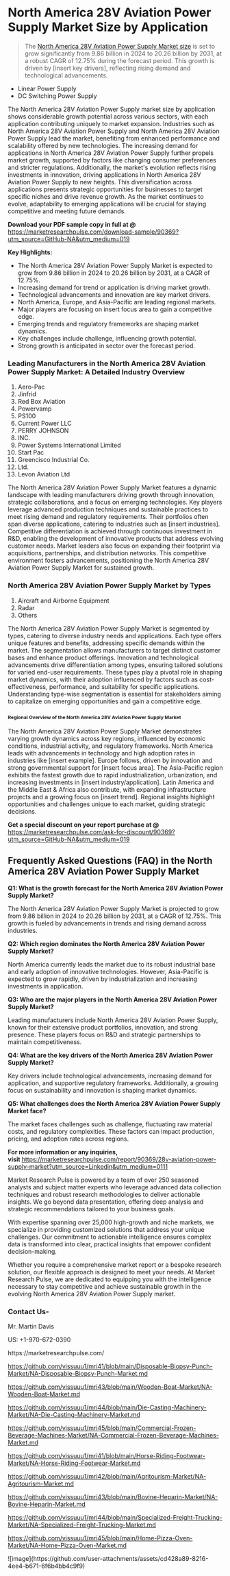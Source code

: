 <h1>North America 28V Aviation Power Supply Market&nbsp;Size by Application</h1><blockquote><p>The <a href="https://marketresearchpulse.com/download-sample/90369?utm_source=GitHub-NA&amp;utm_medium=019">North America 28V Aviation Power Supply Market size</a> is set to grow significantly from 9.86 billion in 2024 to 20.26 billion by 2031, at a robust CAGR of 12.75% during the forecast period. This growth is driven by [insert key drivers], reflecting rising demand and technological advancements.</p></blockquote><ul><li>Linear Power Supply<li> DC Switching Power Supply</li></ul><p>The North America 28V Aviation Power Supply market size by application shows considerable growth potential across various sectors, with each application contributing uniquely to market expansion. Industries such as North America 28V Aviation Power Supply and North America 28V Aviation Power Supply lead the market, benefiting from enhanced performance and scalability offered by new technologies. The increasing demand for applications in North America 28V Aviation Power Supply further propels market growth, supported by factors like changing consumer preferences and stricter regulations. Additionally, the market's evolution reflects rising investments in innovation, driving applications in North America 28V Aviation Power Supply to new heights. This diversification across applications presents strategic opportunities for businesses to target specific niches and drive revenue growth. As the market continues to evolve, adaptability to emerging applications will be crucial for staying competitive and meeting future demands.</p><p><strong>Download your PDF sample copy in full at @ </strong><a href="https://marketresearchpulse.com/download-sample/90369?utm_source=GitHub-NA&amp;utm_medium=019">https://marketresearchpulse.com/download-sample/90369?utm_source=GitHub-NA&amp;utm_medium=019</a></p><p><strong>Key Highlights: </strong></p><ul><li>The North America 28V Aviation Power Supply Market is expected to grow from 9.86 billion in 2024 to 20.26 billion by 2031, at a CAGR of 12.75%.</li><li>Increasing demand for trend or application is driving market growth.</li><li>Technological advancements and innovation are key market drivers.</li><li>North America, Europe, and Asia-Pacific are leading regional markets.</li><li>Major players are focusing on insert focus area to gain a competitive edge.</li><li>Emerging trends and regulatory frameworks are shaping market dynamics.</li><li>Key challenges include challenge, influencing growth potential.</li><li>Strong growth is anticipated in sector over the forecast period.</li></ul><h3>Leading Manufacturers in the North America 28V Aviation Power Supply Market: A Detailed Industry Overview</h3><ol><li>Aero-Pac</li><li>Jinfrid</li><li>Red Box Aviation</li><li>Powervamp</li><li>PS100</li><li>Current Power LLC</li><li>PERRY JOHNSON</li><li>INC.</li><li>Power Systems International Limited</li><li>Start Pac</li><li>Greencisco Industrial Co.</li><li>Ltd.</li><li>Levon Aviation Ltd</li></ol><div class="flex max-w-full flex-col flex-grow"><div class="min-h-8 text-message flex w-full flex-col items-end gap-2 whitespace-normal break-words [.text-message+&amp;]:mt-5" dir="auto" data-message-author-role="assistant" data-message-id="fd8432e4-4910-450d-b182-61b7bfb0a01f" data-message-model-slug="gpt-4o"><div class="flex w-full flex-col gap-1 empty:hidden first:pt-[3px]"><div class="markdown prose w-full break-words dark:prose-invert light"><p>The North America 28V Aviation Power Supply Market features a dynamic landscape with leading manufacturers driving growth through innovation, strategic collaborations, and a focus on emerging technologies. Key players leverage advanced production techniques and sustainable practices to meet rising demand and regulatory requirements. Their portfolios often span diverse applications, catering to industries such as [insert industries]. Competitive differentiation is achieved through continuous investment in R&amp;D, enabling the development of innovative products that address evolving customer needs. Market leaders also focus on expanding their footprint via acquisitions, partnerships, and distribution networks. This competitive environment fosters advancements, positioning the North America 28V Aviation Power Supply Market for sustained growth.</p></div></div></div></div><h3>North America 28V Aviation Power Supply Market by Types</h3><ol><li>Aircraft and Airborne Equipment<li> Radar<li> Others</li></ol><div class="flex max-w-full flex-col flex-grow"><div class="min-h-8 text-message flex w-full flex-col items-end gap-2 whitespace-normal break-words [.text-message+&amp;]:mt-5" dir="auto" data-message-author-role="assistant" data-message-id="084470be-0bb7-4664-bddf-5156b4f41249" data-message-model-slug="gpt-4o-mini"><div class="flex w-full flex-col gap-1 empty:hidden first:pt-[3px]"><div class="markdown prose w-full break-words dark:prose-invert light"><p>The North America 28V Aviation Power Supply Market is segmented by types, catering to diverse industry needs and applications. Each type offers unique features and benefits, addressing specific demands within the market. The segmentation allows manufacturers to target distinct customer bases and enhance product offerings. Innovation and technological advancements drive differentiation among types, ensuring tailored solutions for varied end-user requirements. These types play a pivotal role in shaping market dynamics, with their adoption influenced by factors such as cost-effectiveness, performance, and suitability for specific applications. Understanding type-wise segmentation is essential for stakeholders aiming to capitalize on emerging opportunities and gain a competitive edge.</p></div></div></div></div><h3><span style="font-size: 11px;">Regional Overview of the North America 28V Aviation Power Supply Market</span></h3><div class="flex max-w-full flex-col flex-grow"><div class="min-h-8 text-message flex w-full flex-col items-end gap-2 whitespace-normal break-words [.text-message+&amp;]:mt-5" dir="auto" data-message-author-role="assistant" data-message-id="e9038762-ce64-4e30-91c9-9bd413514231" data-message-model-slug="gpt-4o-mini"><div class="flex w-full flex-col gap-1 empty:hidden first:pt-[3px]"><div class="markdown prose w-full break-words dark:prose-invert light"><p>The North America 28V Aviation Power Supply Market demonstrates varying growth dynamics across key regions, influenced by economic conditions, industrial activity, and regulatory frameworks. North America leads with advancements in technology and high adoption rates in industries like [insert example]. Europe follows, driven by innovation and strong governmental support for [insert focus area]. The Asia-Pacific region exhibits the fastest growth due to rapid industrialization, urbanization, and increasing investments in [insert industry/application]. Latin America and the Middle East &amp; Africa also contribute, with expanding infrastructure projects and a growing focus on [insert trend]. Regional insights highlight opportunities and challenges unique to each market, guiding strategic decisions.</p></div></div></div></div><p><strong>Get a special discount on your report purchase at @ </strong><a href="https://marketresearchpulse.com/ask-for-discount/90369?utm_source=GitHub-NA&amp;utm_medium=019">https://marketresearchpulse.com/ask-for-discount/90369?utm_source=GitHub-NA&amp;utm_medium=019</a></p><h2>Frequently Asked Questions (FAQ) in the North America 28V Aviation Power Supply Market</h2><p><strong>Q1: What is the growth forecast for the North America 28V Aviation Power Supply Market?</strong></p><p>The North America 28V Aviation Power Supply Market is projected to grow from 9.86 billion in 2024 to 20.26 billion by 2031, at a CAGR of 12.75%. This growth is fueled by advancements in trends and rising demand across industries.</p><p><strong>Q2: Which region dominates the North America 28V Aviation Power Supply Market?</strong></p><p>North America currently leads the market due to its robust industrial base and early adoption of innovative technologies. However, Asia-Pacific is expected to grow rapidly, driven by industrialization and increasing investments in application.</p><p><strong>Q3: Who are the major players in the North America 28V Aviation Power Supply Market?</strong></p><p>Leading manufacturers include North America 28V Aviation Power Supply, known for their extensive product portfolios, innovation, and strong presence. These players focus on R&amp;D and strategic partnerships to maintain competitiveness.</p><p><strong>Q4: What are the key drivers of the North America 28V Aviation Power Supply Market?</strong></p><p>Key drivers include technological advancements, increasing demand for application, and supportive regulatory frameworks. Additionally, a growing focus on sustainability and innovation is shaping market dynamics.</p><p><strong>Q5: What challenges does the North America 28V Aviation Power Supply Market face?</strong></p><p>The market faces challenges such as challenge, fluctuating raw material costs, and regulatory complexities. These factors can impact production, pricing, and adoption rates across regions.</p><p><strong>For more information or any inquiries, visit&nbsp;</strong><a href="https://marketresearchpulse.com/report/90369/28v-aviation-power-supply-market?utm_source=Linkedin&utm_medium=0111">https://marketresearchpulse.com/report/90369/28v-aviation-power-supply-market?utm_source=Linkedin&utm_medium=0111</a></p><p>Market Research Pulse is powered by a team of over 250 seasoned analysts and subject matter experts who leverage advanced data collection techniques and robust research methodologies to deliver actionable insights. We go beyond data presentation, offering deep analysis and strategic recommendations tailored to your business goals.</p><p>With expertise spanning over 25,000 high-growth and niche markets, we specialize in providing customized solutions that address your unique challenges. Our commitment to actionable intelligence ensures complex data is transformed into clear, practical insights that empower confident decision-making.</p><p>Whether you require a comprehensive market report or a bespoke research solution, our flexible approach is designed to meet your needs. At Market Research Pulse, we are dedicated to equipping you with the intelligence necessary to stay competitive and achieve sustainable growth in the evolving North America 28V Aviation Power Supply market.</p><h3><strong>Contact Us-</strong></h3><p>Mr. Martin Davis</p><p>US: +1-970-672-0390</p><p>https://marketresearchpulse.com/</p><p><a href="https://github.com/vissuuu1/mri41/blob/main/Disposable-Biopsy-Punch-Market/NA-Disposable-Biopsy-Punch-Market.md">https://github.com/vissuuu1/mri41/blob/main/Disposable-Biopsy-Punch-Market/NA-Disposable-Biopsy-Punch-Market.md</a></p><p><a href="https://github.com/vissuuu1/mri43/blob/main/Wooden-Boat-Market/NA-Wooden-Boat-Market.md">https://github.com/vissuuu1/mri43/blob/main/Wooden-Boat-Market/NA-Wooden-Boat-Market.md</a></p><p><a href="https://github.com/vissuuu1/mri44/blob/main/Die-Casting-Machinery-Market/NA-Die-Casting-Machinery-Market.md">https://github.com/vissuuu1/mri44/blob/main/Die-Casting-Machinery-Market/NA-Die-Casting-Machinery-Market.md</a></p><p><a href="https://github.com/vissuuu1/mri45/blob/main/Commercial-Frozen-Beverage-Machines-Market/NA-Commercial-Frozen-Beverage-Machines-Market.md">https://github.com/vissuuu1/mri45/blob/main/Commercial-Frozen-Beverage-Machines-Market/NA-Commercial-Frozen-Beverage-Machines-Market.md</a></p><p><a href="https://github.com/vissuuu1/mri41/blob/main/Horse-Riding-Footwear-Market/NA-Horse-Riding-Footwear-Market.md">https://github.com/vissuuu1/mri41/blob/main/Horse-Riding-Footwear-Market/NA-Horse-Riding-Footwear-Market.md</a></p><p><a href="https://github.com/vissuuu1/mri42/blob/main/Agritourism-Market/NA-Agritourism-Market.md">https://github.com/vissuuu1/mri42/blob/main/Agritourism-Market/NA-Agritourism-Market.md</a></p><p><a href="https://github.com/vissuuu1/mri43/blob/main/Bovine-Heparin-Market/NA-Bovine-Heparin-Market.md">https://github.com/vissuuu1/mri43/blob/main/Bovine-Heparin-Market/NA-Bovine-Heparin-Market.md</a></p><p><a href="https://github.com/vissuuu1/mri44/blob/main/Specialized-Freight-Trucking-Market/NA-Specialized-Freight-Trucking-Market.md">https://github.com/vissuuu1/mri44/blob/main/Specialized-Freight-Trucking-Market/NA-Specialized-Freight-Trucking-Market.md</a></p><p><a href="https://github.com/vissuuu1/mri45/blob/main/Home-Pizza-Oven-Market/NA-Home-Pizza-Oven-Market.md">https://github.com/vissuuu1/mri45/blob/main/Home-Pizza-Oven-Market/NA-Home-Pizza-Oven-Market.md</a></p>
![image](https://github.com/user-attachments/assets/cd428a89-8216-4ee4-b671-6f6b4bb4c9f9)
